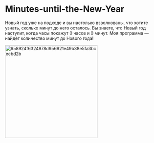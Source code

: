 # Minutes-until-the-New-Year
Новый год уже на подходе и вы настолько взволнованы, что хотите узнать, сколько минут до него осталось.
Вы знаете, что Новый год наступит, когда часы покажут 0
часов и 0 минут.
Моя программа — найдёт количество минут до Нового года!

<img width="302" alt="658924f6324978d956921e49b38e5fa3bcecbd2b" src="https://github.com/N1ckName192/Minutes-until-the-New-Year/assets/85516400/fbef9fec-c291-4d6a-8234-9078c88feb3e">
